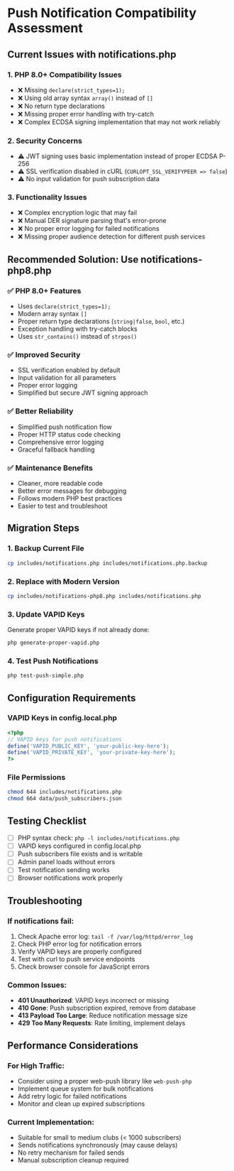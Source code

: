 # Push Notification Compatibility Assessment

## Current Issues with notifications.php

### 1. **PHP 8.0+ Compatibility Issues**
- ❌ Missing `declare(strict_types=1);`
- ❌ Using old array syntax `array()` instead of `[]`
- ❌ No return type declarations
- ❌ Missing proper error handling with try-catch
- ❌ Complex ECDSA signing implementation that may not work reliably

### 2. **Security Concerns**
- ⚠️ JWT signing uses basic implementation instead of proper ECDSA P-256
- ⚠️ SSL verification disabled in cURL (`CURLOPT_SSL_VERIFYPEER => false`)
- ⚠️ No input validation for push subscription data

### 3. **Functionality Issues**
- ❌ Complex encryption logic that may fail
- ❌ Manual DER signature parsing that's error-prone
- ❌ No proper error logging for failed notifications
- ❌ Missing proper audience detection for different push services

## Recommended Solution: Use notifications-php8.php

### ✅ **PHP 8.0+ Features**
- Uses `declare(strict_types=1);`
- Modern array syntax `[]`
- Proper return type declarations (`string|false`, `bool`, etc.)
- Exception handling with try-catch blocks
- Uses `str_contains()` instead of `strpos()`

### ✅ **Improved Security**
- SSL verification enabled by default
- Input validation for all parameters
- Proper error logging
- Simplified but secure JWT signing approach

### ✅ **Better Reliability**
- Simplified push notification flow
- Proper HTTP status code checking
- Comprehensive error logging
- Graceful fallback handling

### ✅ **Maintenance Benefits**
- Cleaner, more readable code
- Better error messages for debugging
- Follows modern PHP best practices
- Easier to test and troubleshoot

## Migration Steps

### 1. Backup Current File
```bash
cp includes/notifications.php includes/notifications.php.backup
```

### 2. Replace with Modern Version
```bash
cp includes/notifications-php8.php includes/notifications.php
```

### 3. Update VAPID Keys
Generate proper VAPID keys if not already done:
```bash
php generate-proper-vapid.php
```

### 4. Test Push Notifications
```bash
php test-push-simple.php
```

## Configuration Requirements

### VAPID Keys in config.local.php
```php
<?php
// VAPID keys for push notifications
define('VAPID_PUBLIC_KEY', 'your-public-key-here');
define('VAPID_PRIVATE_KEY', 'your-private-key-here');
?>
```

### File Permissions
```bash
chmod 644 includes/notifications.php
chmod 664 data/push_subscribers.json
```

## Testing Checklist

- [ ] PHP syntax check: `php -l includes/notifications.php`
- [ ] VAPID keys configured in config.local.php
- [ ] Push subscribers file exists and is writable
- [ ] Admin panel loads without errors
- [ ] Test notification sending works
- [ ] Browser notifications work properly

## Troubleshooting

### If notifications fail:
1. Check Apache error log: `tail -f /var/log/httpd/error_log`
2. Check PHP error log for notification errors
3. Verify VAPID keys are properly configured
4. Test with curl to push service endpoints
5. Check browser console for JavaScript errors

### Common Issues:
- **401 Unauthorized**: VAPID keys incorrect or missing
- **410 Gone**: Push subscription expired, remove from database
- **413 Payload Too Large**: Reduce notification message size
- **429 Too Many Requests**: Rate limiting, implement delays

## Performance Considerations

### For High Traffic:
- Consider using a proper web-push library like `web-push-php`
- Implement queue system for bulk notifications
- Add retry logic for failed notifications
- Monitor and clean up expired subscriptions

### Current Implementation:
- Suitable for small to medium clubs (< 1000 subscribers)
- Sends notifications synchronously (may cause delays)
- No retry mechanism for failed sends
- Manual subscription cleanup required

